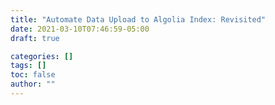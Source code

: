 ```yaml
---
title: "Automate Data Upload to Algolia Index: Revisited"
date: 2021-03-10T07:46:59-05:00
draft: true

categories: []
tags: []
toc: false
author: ""
---
```

